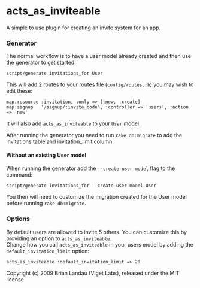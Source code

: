 acts\_as\_inviteable
================

A simple to use plugin for creating an invite system for an app.


### Generator

The normal workflow is to have a user model already created and then
use the generator to get started:

    script/generate invitations_for User
    
This will add 2 routes to your routes file (`config/routes.rb`) you may wish to edit these:

    map.resource :invitation, :only => [:new, :create]
    map.signup   '/signup/:invite_code', :controller => 'users', :action => 'new'
    
It will also add `acts_as_inviteable` to your `User` model.

After running the generator you need to run `rake db:migrate` to add the invitations table and invitation_limit column.

#### Without an existing User model

When running the generator add the `--create-user-model` flag to the command:

    script/generate invitations_for --create-user-model User

You then will need to customize the migration created for the User model before running `rake db:migrate`.


### Options

By default users are allowed to invite 5 others. You can customize this by providing an option to `acts_as_inviteable`.  
Change how you call `acts_as_inviteable` in your users model by adding the `default_invitation_limit` option:

    acts_as_inviteable :default_invitation_limit => 20


Copyright (c) 2009 Brian Landau (Viget Labs), released under the MIT license
